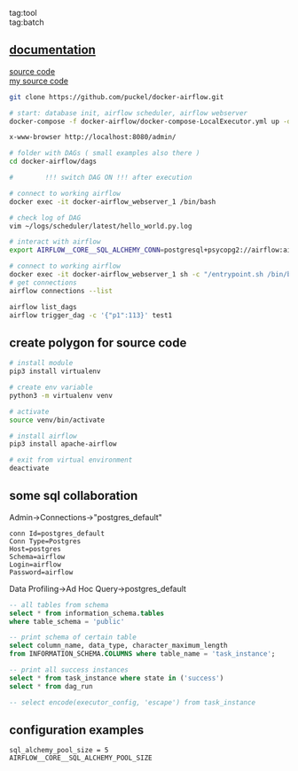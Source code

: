 tag:tool  
tag:batch  

## [documentation](https://airflow.readthedocs.io/en/latest/index.html)  

[source code](https://github.com/puckel/docker-airflow)  
[my source code ](https://github.com/cherkavi/python-utilities/tree/master/airflow)  

```sh
git clone https://github.com/puckel/docker-airflow.git
```

```sh
# start: database init, airflow scheduler, airflow webserver
docker-compose -f docker-airflow/docker-compose-LocalExecutor.yml up -d
```

```sh
x-www-browser http://localhost:8080/admin/
```

```sh
# folder with DAGs ( small examples also there )
cd docker-airflow/dags

#        !!! switch DAG ON !!! after execution 
```

```sh
# connect to working airflow
docker exec -it docker-airflow_webserver_1 /bin/bash

# check log of DAG
vim ~/logs/scheduler/latest/hello_world.py.log

# interact with airflow
export AIRFLOW__CORE__SQL_ALCHEMY_CONN=postgresql+psycopg2://airflow:airflow@postgres:5432/airflow
```

```sh
# connect to working airflow
docker exec -it docker-airflow_webserver_1 sh -c "/entrypoint.sh /bin/bash"
# get connections
airflow connections --list
```

```sh
airflow list_dags
airflow trigger_dag -c '{"p1":113}' test1
```

## create polygon for source code
```sh
# install module
pip3 install virtualenv

# create env variable
python3 -m virtualenv venv

# activate
source venv/bin/activate

# install airflow 
pip3 install apache-airflow

# exit from virtual environment
deactivate
```

## some sql collaboration 
Admin->Connections->"postgres_default"
```properties
conn Id=postgres_default
Conn Type=Postgres
Host=postgres
Schema=airflow
Login=airflow
Password=airflow
```
Data Profiling->Ad Hoc Query->postgres_default


```sql
-- all tables from schema
select * from information_schema.tables
where table_schema = 'public'

-- print schema of certain table
select column_name, data_type, character_maximum_length
from INFORMATION_SCHEMA.COLUMNS where table_name = 'task_instance';

-- print all success instances
select * from task_instance where state in ('success')
select * from dag_run

-- select encode(executor_config, 'escape') from task_instance
```


## configuration examples
```
sql_alchemy_pool_size = 5
AIRFLOW__CORE__SQL_ALCHEMY_POOL_SIZE
```

